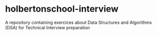 # holbertonschool-interview
A repository containing exercices about Data Structures and Algorithms (DSA) for Technical Interview preparaiton
